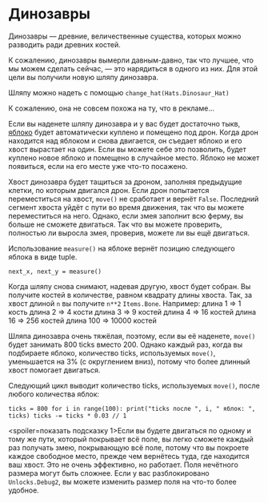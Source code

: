 # Динозавры
Динозавры — древние, величественные существа, которых можно разводить ради древних костей.

К сожалению, динозавры вымерли давным-давно, так что лучшее, что мы можем сделать сейчас, — это нарядиться в одного из них.
Для этой цели вы получили новую шляпу динозавра.

Шляпу можно надеть с помощью
`change_hat(Hats.Dinosaur_Hat)`

К сожалению, она не совсем похожа на ту, что в рекламе...

Если вы наденете шляпу динозавра и у вас будет достаточно тыкв, [яблоко](objects/apple) будет автоматически куплено и помещено под дрон.
Когда дрон находится над яблоком и снова двигается, он съедает яблоко и его хвост вырастает на один. Если вы можете себе это позволить, будет куплено новое яблоко и помещено в случайное место.
Яблоко не может появиться, если на его месте уже что-то посажено.

Хвост динозавра будет тащиться за дроном, заполняя предыдущие клетки, по которым двигался дрон. Если дрон попытается переместиться на хвост, `move()` не сработает и вернёт `False`. 
Последний сегмент хвоста уйдёт с пути во время движения, так что вы можете переместиться на него. Однако, если змея заполнит всю ферму, вы больше не сможете двигаться. Так что вы можете проверить, полностью ли выросла змея, проверив, можете ли вы ещё двигаться.

Использование `measure()` на яблоке вернёт позицию следующего яблока в виде tuple.

`next_x, next_y = measure()`

Когда шляпу снова снимают, надевая другую, хвост будет собран.
Вы получите костей в количестве, равном квадрату длины хвоста. Так, за хвост длиной `n` вы получите `n**2` `Items.Bone`. 
Например:
длина 1 => 1 кость
длина 2 => 4 кости
длина 3 => 9 костей
длина 4 => 16 костей
длина 16 => 256 костей
длина 100 => 10000 костей

Шляпа динозавра очень тяжёлая, поэтому, если вы её наденете, `move()` будет занимать 800 ticks вместо 200. Однако каждый раз, когда вы подбираете яблоко, количество ticks, используемых `move()`, уменьшается на 3% (с округлением вниз), потому что более длинный хвост помогает двигаться.

Следующий цикл выводит количество ticks, используемых `move()`, после любого количества яблок:

`ticks = 800
for i in range(100):
    print("ticks после ", i, " яблок: ", ticks)
    ticks -= ticks * 0.03 // 1`

<spoiler=показать подсказку 1>Если вы будете двигаться по одному и тому же пути, который покрывает всё поле, вы легко сможете каждый раз получать змею, покрывающую всё поле, потому что вы покроете каждое свободное место, прежде чем вернётесь туда, где находится ваш хвост. Это не очень эффективно, но работает.
Поля нечётного размера могут быть сложнее. Если у вас разблокировано `Unlocks.Debug2`, вы можете изменить размер поля на что-то более удобное.</spoiler>
